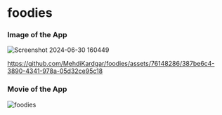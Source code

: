# foodies

### Image of the App
![Screenshot 2024-06-30 160449](https://github.com/MehdiKardgar/foodies/assets/76148286/c5130a67-3e83-4053-887a-bc5aa1a741ba)


https://github.com/MehdiKardgar/foodies/assets/76148286/387be6c4-3890-4341-978a-05d32ce95c18


### Movie of the App
![foodies](https://github.com/MehdiKardgar/foodies/assets/76148286/d5ae52a9-17dd-4da2-b250-a1f7e24168a8)


<!-- npm run dev -->

